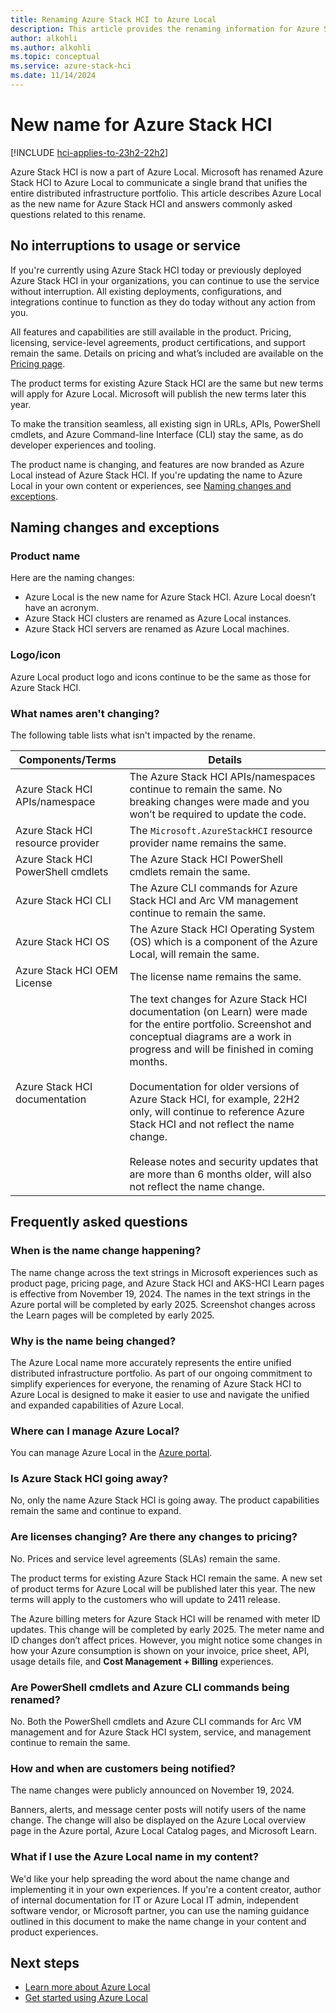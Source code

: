 ```yaml
---
title: Renaming Azure Stack HCI to Azure Local
description: This article provides the renaming information for Azure Stack HCI to Azure Local.
author: alkohli
ms.author: alkohli
ms.topic: conceptual
ms.service: azure-stack-hci
ms.date: 11/14/2024
---
```


# New name for Azure Stack HCI

[!INCLUDE [hci-applies-to-23h2-22h2](includes/hci-applies-to-23h2-22h2.md)]

Azure Stack HCI is now a part of Azure Local. Microsoft has renamed Azure Stack HCI to Azure Local to communicate a single brand that unifies the entire distributed infrastructure portfolio. This article describes Azure Local as the new name for Azure Stack HCI and answers commonly asked questions related to this rename.

## No interruptions to usage or service

If you're currently using Azure Stack HCI today or previously deployed Azure Stack HCI in your organizations, you can continue to use the service without interruption. All existing deployments, configurations, and integrations continue to function as they do today without any action from you.

All features and capabilities are still available in the product. Pricing, licensing, service-level agreements, product certifications, and support remain the same. Details on pricing and what’s included are available on the [Pricing page](https://aka.ms/azloc-pricing).

The product terms for existing Azure Stack HCI are the same but new terms will apply for Azure Local. Microsoft will publish the new terms later this year.

To make the transition seamless, all existing sign in URLs, APIs, PowerShell cmdlets, and Azure Command-line Interface (CLI) stay the same, as do developer experiences and tooling.

<!--For self-service support, look for the topic path of Azure Local. - verify with CSS -->

The product name is changing, and features are now branded as Azure Local instead of Azure Stack HCI. If you're updating the name to Azure Local in your own content or experiences, see [Naming changes and exceptions](#naming-changes-and-exceptions).

## Naming changes and exceptions

### Product name

Here are the naming changes:

- Azure Local is the new name for Azure Stack HCI. Azure Local doesn’t have an acronym.
- Azure Stack HCI clusters are renamed as Azure Local instances.
- Azure Stack HCI servers are renamed as Azure Local machines.

### Logo/icon

Azure Local product logo and icons continue to be the same as those for Azure Stack HCI.

### What names aren't changing?

The following table lists what isn't impacted by the rename.

| Components/Terms | Details |
|---------------------|---------|
| Azure Stack HCI APIs/namespace  | The Azure Stack HCI APIs/namespaces continue to remain the same. No breaking changes were made and you won’t be required to update the code. |
| Azure Stack HCI resource provider        | The `Microsoft.AzureStackHCI` resource provider name remains the same. |
| Azure Stack HCI PowerShell cmdlets | The Azure Stack HCI PowerShell cmdlets remain the same. |
| Azure Stack HCI CLI | The Azure CLI commands for Azure Stack HCI and Arc VM management continue to remain the same.  |
| Azure Stack HCI OS  | The Azure Stack HCI Operating System (OS) which is a component of the Azure Local, will remain the same. |
| Azure Stack HCI OEM License | The license name remains the same. |
| Azure Stack HCI documentation | The text changes for Azure Stack HCI documentation (on Learn) were made for the entire portfolio. Screenshot and conceptual diagrams are a work in progress and will be finished in coming months. <br><br> Documentation for older versions of Azure Stack HCI, for example, 22H2 only, will continue to reference Azure Stack HCI and not reflect the name change. <br><br> Release notes and security updates that are more than 6 months older, will also not reflect the name change.|


## Frequently asked questions

### When is the name change happening?

The name change across the text strings in Microsoft experiences such as product page, pricing page, and Azure Stack HCI and AKS-HCI Learn pages is effective from November 19, 2024. The names in the text strings in the Azure portal will be completed by early 2025. Screenshot changes across the Learn pages will be completed by early 2025.

### Why is the name being changed?

The Azure Local name more accurately represents the entire unified distributed infrastructure portfolio. As part of our ongoing commitment to simplify experiences for everyone, the renaming of Azure Stack HCI to Azure Local is designed to make it easier to use and navigate the unified and expanded capabilities of Azure Local.


### Where can I manage Azure Local?

You can manage Azure Local in the [Azure portal](https://portal.azure.com).

### Is Azure Stack HCI going away?

No, only the name Azure Stack HCI is going away. The product capabilities remain the same and continue to expand.

### Are licenses changing? Are there any changes to pricing?

No. Prices and service level agreements (SLAs) remain the same.

The product terms for existing Azure Stack HCI remain the same. A new set of product terms for Azure Local will be published later this year. The new terms will apply to the customers who will update to 2411 release.

The Azure billing meters for Azure Stack HCI will be renamed with meter ID updates. This change will be completed by early 2025. The meter name and ID changes don’t affect prices. However, you might notice some changes in how your Azure consumption is shown on your invoice, price sheet, API, usage details file, and **Cost Management + Billing** experiences.

### Are PowerShell cmdlets and Azure CLI commands being renamed?

No. Both the PowerShell cmdlets and Azure CLI commands for Arc VM management and for Azure Stack HCI system, service, and management continue to remain the same.

### How and when are customers being notified?

The name changes were publicly announced on November 19, 2024.

Banners, alerts, and message center posts will notify users of the name change. The change will also be displayed on the Azure Local overview page in the Azure portal, Azure Local Catalog pages, and Microsoft Learn.

### What if I use the Azure Local name in my content?

We'd like your help spreading the word about the name change and implementing it in your own experiences. If you're a content creator, author of internal documentation for IT or Azure Local IT admin, independent software vendor, or Microsoft partner, you can use the naming guidance outlined in this document to make the name change in your content and product experiences.

## Next steps

- [Learn more about Azure Local](./overview.md)
- [Get started using Azure Local](./deploy/deployment-introduction.md)

